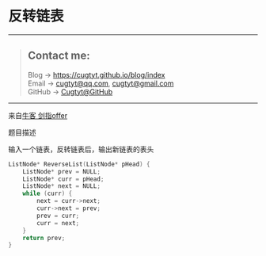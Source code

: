 # 反转链表

---
> ## Contact me:
> Blog -> <https://cugtyt.github.io/blog/index>  
> Email -> <cugtyt@qq.com>, <cugtyt@gmail.com>  
> GitHub -> [Cugtyt@GitHub](https://github.com/Cugtyt)

---

来自[牛客 剑指offer](https://www.nowcoder.com/)

题目描述

输入一个链表，反转链表后，输出新链表的表头

``` c++
ListNode* ReverseList(ListNode* pHead) {
    ListNode* prev = NULL;
    ListNode* curr = pHead;
    ListNode* next = NULL;
    while (curr) {
        next = curr->next;
        curr->next = prev;
        prev = curr;
        curr = next;
    }
    return prev;
}
```